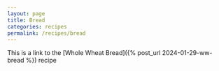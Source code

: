 ```yaml
---
layout: page
title: Bread
categories: recipes
permalink: /recipes/bread
---
```


This is a link to the [Whole Wheat Bread]({% post_url 2024-01-29-ww-bread %}) recipe